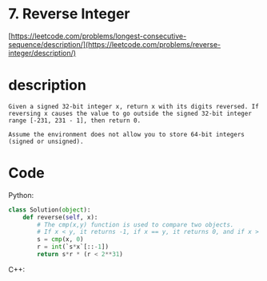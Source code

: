 # 7. Reverse Integer
[https://leetcode.com/problems/longest-consecutive-sequence/description/](https://leetcode.com/problems/reverse-integer/description/)
# description
```
Given a signed 32-bit integer x, return x with its digits reversed. If reversing x causes the value to go outside the signed 32-bit integer range [-231, 231 - 1], then return 0.

Assume the environment does not allow you to store 64-bit integers (signed or unsigned).
```
# Code
Python:
```python
class Solution(object):
    def reverse(self, x):
        # The cmp(x,y) function is used to compare two objects.
        # If x < y, it returns -1, if x == y, it returns 0, and if x > y, it returns 1.
        s = cmp(x, 0)
        r = int(`s*x`[::-1])
        return s*r * (r < 2**31)
```

C++:
```C++

```
